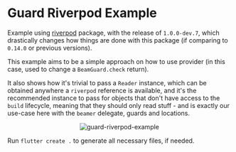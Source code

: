 # Guard Riverpod Example

Example using [riverpod](https://pub.dev/packages/riverpod) package, with the release
of `1.0.0-dev.7`, which drastically changes how things are done with this package
(if comparing to `0.14.0` or previous versions).

This example aims to be a simple approach on how to use provider (in this case, used
to change a `BeamGuard.check` return).

It also shows how it's trivial to pass a `Reader` instance, which can be obtained
anywhere a `riverpod` reference is available, and it's the recommended instance to pass
for objects that don't have access to the `build` lifecycle, meaning that they should
only read stuff - and is exactly our use-case here with the `beamer` delegate, guards
and locations.

<p align="center">
<img src="https://raw.githubusercontent.com/slovnicki/beamer/master/examples/guard_riverpod/example-guard-riverpod.gif" alt="guard-riverpod-example">

Run `flutter create .` to generate all necessary files, if needed.
